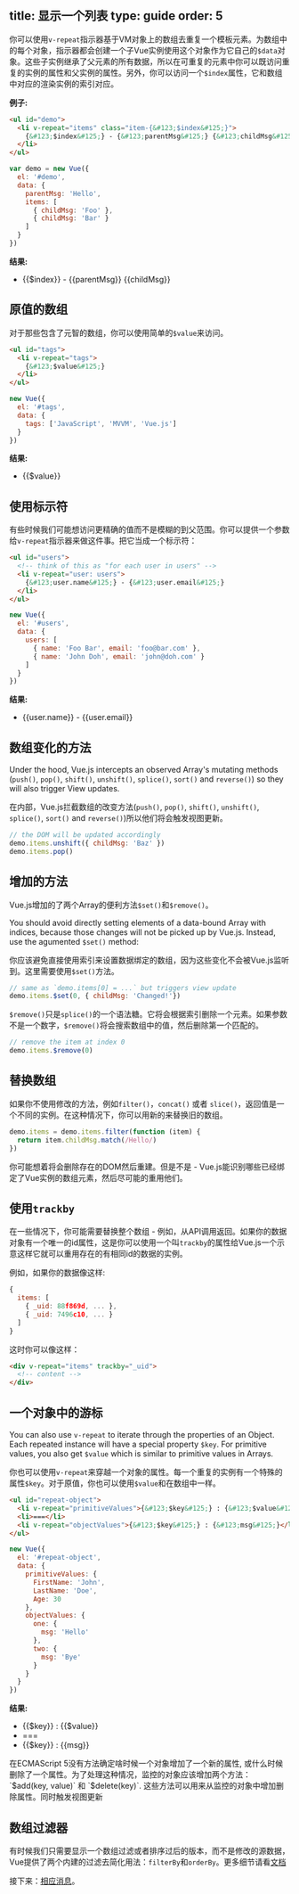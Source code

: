 title: 显示一个列表
type: guide
order: 5
---

你可以使用`v-repeat`指示器基于VM对象上的数组去重复一个模板元素。为数组中的每个对象，指示器都会创建一个子Vue实例使用这个对象作为它自己的`$data`对象。这些子实例继承了父元素的所有数据，所以在可重复的元素中你可以既访问重复的实例的属性和父实例的属性。另外，你可以访问一个`$index`属性，它和数组中对应的渲染实例的索引对应。

**例子:**

``` html
<ul id="demo">
  <li v-repeat="items" class="item-{&#123;$index&#125;}">
    {&#123;$index&#125;} - {&#123;parentMsg&#125;} {&#123;childMsg&#125;}
  </li>
</ul>
```

``` js
var demo = new Vue({
  el: '#demo',
  data: {
    parentMsg: 'Hello',
    items: [
      { childMsg: 'Foo' },
      { childMsg: 'Bar' }
    ]
  }
})
```

**结果:**

<ul id="demo"><li v-repeat="items" class="item-{&#123;$index&#125;}">{&#123;$index&#125;} - {&#123;parentMsg&#125;} {&#123;childMsg&#125;}</li></ul>
<script>
var demo = new Vue({
  el: '#demo',
  data: {
    parentMsg: 'Hello',
    items: [
      { childMsg: 'Foo' },
      { childMsg: 'Bar' }
    ]
  }
})
</script>

## 原值的数组

对于那些包含了元智的数组，你可以使用简单的`$value`来访问。

``` html
<ul id="tags">
  <li v-repeat="tags">
    {&#123;$value&#125;}
  </li>
</ul>
```

``` js
new Vue({
  el: '#tags',
  data: {
    tags: ['JavaScript', 'MVVM', 'Vue.js']
  }
})
```

**结果:**
<ul id="tags" class="demo"><li v-repeat="tags">{&#123;$value&#125;}</li></ul>
<script>
new Vue({
  el: '#tags',
  data: {
    tags: ['JavaScript', 'MVVM', 'Vue.js']
  }
})
</script>

## 使用标示符

有些时候我们可能想访问更精确的值而不是模糊的到父范围。你可以提供一个参数给`v-repeat`指示器来做这件事。把它当成一个标示符：

``` html
<ul id="users">
  <!-- think of this as "for each user in users" -->
  <li v-repeat="user: users">
    {&#123;user.name&#125;} - {&#123;user.email&#125;}
  </li>
</ul>
```

``` js
new Vue({
  el: '#users',
  data: {
    users: [
      { name: 'Foo Bar', email: 'foo@bar.com' },
      { name: 'John Doh', email: 'john@doh.com' }
    ]
  }
})
```

**结果:**
<ul id="users" class="demo"><li v-repeat="user: users">{&#123;user.name&#125;} - {&#123;user.email&#125;}</li></ul>
<script>
new Vue({
  el: '#users',
  data: {
    users: [
      { name: 'Foo Bar', email: 'foo@bar.com' },
      { name: 'John Doh', email: 'john@doh.com' }
    ]
  }
})
</script>

## 数组变化的方法

Under the hood, Vue.js intercepts an observed Array's mutating methods (`push()`, `pop()`, `shift()`, `unshift()`, `splice()`, `sort()` and `reverse()`) so they will also trigger View updates.

在内部，Vue.js拦截数组的改变方法(`push()`, `pop()`, `shift()`, `unshift()`, `splice()`, `sort()` and `reverse()`)所以他们将会触发视图更新。

``` js
// the DOM will be updated accordingly
demo.items.unshift({ childMsg: 'Baz' })
demo.items.pop()
```

## 增加的方法

Vue.js增加的了两个Array的便利方法`$set()`和`$remove()`。

You should avoid directly setting elements of a data-bound Array with indices, because those changes will not be picked up by Vue.js. Instead, use the agumented `$set()` method:

你应该避免直接使用索引来设置数据绑定的数组，因为这些变化不会被Vue.js监听到。这里需要使用`$set()`方法。

``` js
// same as `demo.items[0] = ...` but triggers view update
demo.items.$set(0, { childMsg: 'Changed!'})
```

`$remove()`只是`splice()`的一个语法糖。它将会根据索引删除一个元素。如果参数不是一个数字，`$remove()`将会搜索数组中的值，然后删除第一个匹配的。

``` js
// remove the item at index 0
demo.items.$remove(0)
```

## 替换数组

如果你不使用修改的方法，例如`filter()`，`concat()` 或者 `slice()`，返回值是一个不同的实例。在这种情况下，你可以用新的来替换旧的数组。

``` js
demo.items = demo.items.filter(function (item) {
  return item.childMsg.match(/Hello/)
})
```

你可能想着将会删除存在的DOM然后重建。但是不是 - Vue.js能识别哪些已经绑定了Vue实例的数组元素，然后尽可能的重用他们。

## 使用`trackby`

在一些情况下，你可能需要替换整个数组 - 例如，从API调用返回。如果你的数据对象有一个唯一的id属性，这是你可以使用一个叫`trackby`的属性给Vue.js一个示意这样它就可以重用存在的有相同id的数据的实例。

例如，如果你的数据像这样:

``` js
{
  items: [
    { _uid: 88f869d, ... },
    { _uid: 7496c10, ... }
  ]
}
```

这时你可以像这样：

``` html
<div v-repeat="items" trackby="_uid">
  <!-- content -->
</div>
```

## 一个对象中的游标

You can also use `v-repeat` to iterate through the properties of an Object. Each repeated instance will have a special property `$key`. For primitive values, you also get `$value` which is similar to primitive values in Arrays.

你也可以使用`v-repeat`来穿越一个对象的属性。每一个重复的实例有一个特殊的属性`$key`。对于原值，你也可以使用`$value`和在数组中一样。

``` html
<ul id="repeat-object">
  <li v-repeat="primitiveValues">{&#123;$key&#125;} : {&#123;$value&#125;}</li>
  <li>===</li>
  <li v-repeat="objectValues">{&#123;$key&#125;} : {&#123;msg&#125;}</li>
</ul>
```

``` js
new Vue({
  el: '#repeat-object',
  data: {
    primitiveValues: {
      FirstName: 'John',
      LastName: 'Doe',
      Age: 30
    },
    objectValues: {
      one: {
        msg: 'Hello'
      },
      two: {
        msg: 'Bye'
      }
    }
  }
})
```

**结果:**
<ul id="repeat-object" class="demo"><li v-repeat="primitiveValues">{&#123;$key&#125;} : {&#123;$value&#125;}</li><li>===</li><li v-repeat="objectValues">{&#123;$key&#125;} : {&#123;msg&#125;}</li></ul>
<script>
new Vue({
  el: '#repeat-object',
  data: {
    primitiveValues: {
      FirstName: 'John',
      LastName: 'Doe',
      Age: 30
    },
    objectValues: {
      one: {
        msg: 'Hello'
      },
      two: {
        msg: 'Bye'
      }
    }
  }
})
</script>

<p class="tip">在ECMAScript 5没有方法确定啥时候一个对象增加了一个新的属性, 或什么时候删除了一个属性。为了处理这种情况，监控的对象应该增加两个方法：`$add(key, value)` 和 `$delete(key)`. 这些方法可以用来从监控的对象中增加删除属性。同时触发视图更新</p>

## 数组过滤器

有时候我们只需要显示一个数组过滤或者排序过后的版本，而不是修改的源数据，Vue提供了两个内建的过滤去简化用法：`filterBy`和`orderBy`。更多细节请看[文档](/api/filters.html#filterBy)

接下来：[相应消息](/guide/events.html)。
